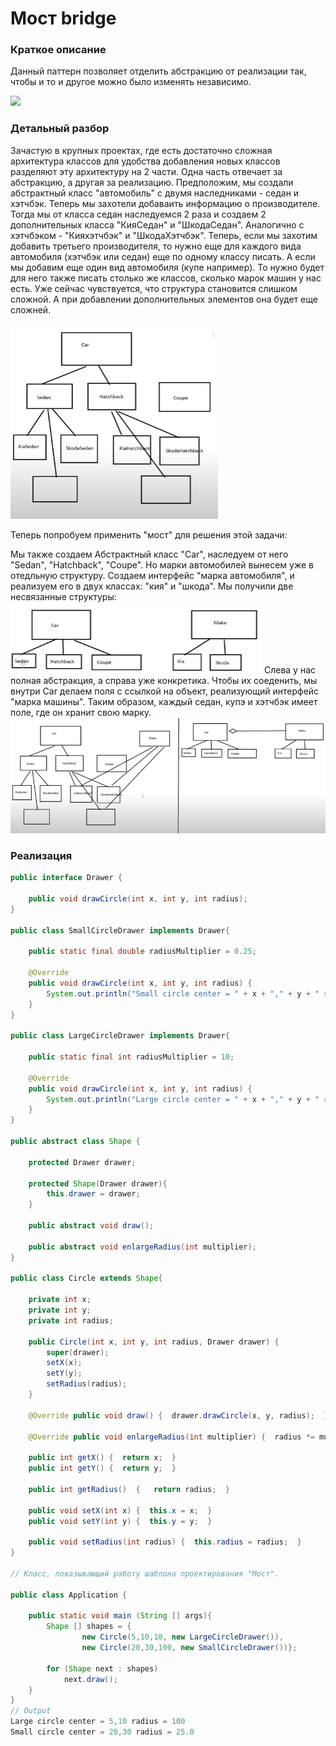 # Мост bridge
### Краткое описание
Данный паттерн позволяет отделить абстракцию от реализации так, чтобы и то и другое можно было изменять независимо.


![](https://habrastorage.org/r/w1560/getpro/habr/post_images/a37/91c/32c/a3791c32c219678bc6549b012747497d.jpg)

### Детальный разбор
Зачастую в крупных проектах, где есть достаточно сложная архитектура классов для удобства добавления новых классов разделяют эту архитектуру на 2 части. Одна часть отвечает за абстракцию, а другая за реализацию.
Предположим, мы создали абстрактный класс "автомобиль" с двумя наследниками - седан и хэтчбэк. Теперь мы захотели добаваить информацию о производителе. Тогда мы от класса седан наследуемся 2 раза и создаем 2 дополнительных класса "КияСедан" и "ШкодаСедан". Аналогично с хэтчбэком - "Кияхэтчбэк" и "ШкодаХэтчбэк". Теперь, если мы захотим добавить третьего производителя, то нужно еще для каждого вида автомобиля (хэтчбэк или седан) еще по одному классу писать. А если мы добавим еще один вид автомобиля (купе например). То нужно будет для него также писать столько же классов, сколько марок машин у нас есть. Уже сейчас чувствуется, что структура становится слишком сложной. А при добавлении дополнительных элементов она будет еще сложней.

![](https://github.com/mperestoronin/JavaPatterns/blob/main/photos/bridge1.png)

Теперь попробуем применить "мост" для решения этой задачи:

Мы также создаем Абстрактный класс "Car", наследуем от него "Sedan", "Hatchback", "Coupe".
Но марки автомобилей вынесем уже в отедльную структуру. Создаем интерфейс "марка автомобиля", и реализуем его в двух классах: "кия" и "шкода".
Мы получили две несвязанные структуры:
![](https://github.com/mperestoronin/JavaPatterns/blob/main/photos/bridge2.png)
Слева у нас полная абстракция, а справа уже конкретика. Чтобы их соеденить, мы внутри Car делаем поля с ссылкой на объект, реализующий интерфейс "марка машины". Таким образом, каждый седан, купэ и хэтчбэк имеет поле, где он хранит свою марку.
![](https://github.com/mperestoronin/JavaPatterns/blob/main/photos/bridge3.png)

### Реализация
``` java
public interface Drawer {

	public void drawCircle(int x, int y, int radius);
}

public class SmallCircleDrawer implements Drawer{
	
	public static final double radiusMultiplier = 0.25;
	
	@Override
	public void drawCircle(int x, int y, int radius) {
		System.out.println("Small circle center = " + x + "," + y + " radius = " + radius*radiusMultiplier);
	}
}

public class LargeCircleDrawer implements Drawer{

	public static final int radiusMultiplier = 10;
	
	@Override
	public void drawCircle(int x, int y, int radius) {
		System.out.println("Large circle center = " + x + "," + y + " radius = " + radius*radiusMultiplier);
	}
}

public abstract class Shape {

	protected Drawer drawer;
	
	protected Shape(Drawer drawer){
		this.drawer = drawer;
	}

	public abstract void draw();

	public abstract void enlargeRadius(int multiplier);
}

public class Circle extends Shape{

	private int x;
	private int y;
	private int radius;
	
	public Circle(int x, int y, int radius, Drawer drawer) {
		super(drawer);
		setX(x);
		setY(y);
		setRadius(radius);
	}

	@Override public void draw() {  drawer.drawCircle(x, y, radius);  }

	@Override public void enlargeRadius(int multiplier) {  radius *= multiplier;  }

	public int getX() {  return x;  }
	public int getY() {  return y;  }

	public int getRadius()  {	return radius;	}

	public void setX(int x) {  this.x = x;  }
	public void setY(int y) {  this.y = y;  }

	public void setRadius(int radius) {  this.radius = radius;  }
}

// Класс, показывающий работу шаблона проектирования "Мост".

public class Application {

	public static void main (String [] args){
		Shape [] shapes = {
				new Circle(5,10,10, new LargeCircleDrawer()), 
				new Circle(20,30,100, new SmallCircleDrawer())};
		
		for (Shape next : shapes)
			next.draw();
	}
}
// Output
Large circle center = 5,10 radius = 100
Small circle center = 20,30 radius = 25.0
```
